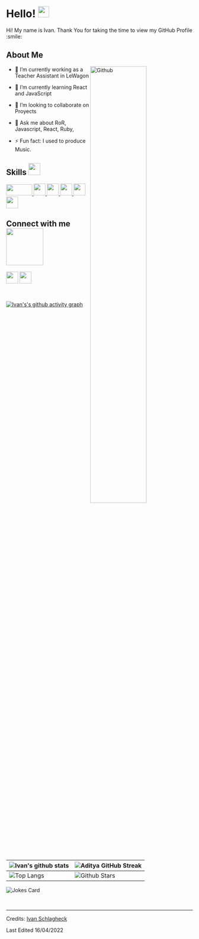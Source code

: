 <h1> Hello! <img src = "https://raw.githubusercontent.com/MartinHeinz/MartinHeinz/master/wave.gif" width = 30px> </h1>
<p align='center'>
</p>

<div size='20px'> Hi! My name is Ivan. Thank You for taking the time to view my GitHub Profile :smile: 
</div>

<h2> About Me </h2>

<img width="55%" align="right" alt="Github" src="https://raw.githubusercontent.com/onimur/.github/master/.resources/git-header.svg" />

- 🔭 I’m currently working as a Teacher Assistant in LeWagon
  
- 🌱 I’m currently learning React and JavaScript
  
- 👯 I’m looking to collaborate on Proyects
  
- 💬 Ask me about RoR, Javascript, React, Ruby, 
  
- ⚡ Fun fact: I used to produce Music.

<h2> Skills <img src = "https://media2.giphy.com/media/QssGEmpkyEOhBCb7e1/giphy.gif?cid=ecf05e47a0n3gi1bfqntqmob8g9aid1oyj2wr3ds3mg700bl&rid=giphy.gif" width = 32px> </h2>
<a href= https://github.com/IvanSchlagheck?tab=repositories&q=&type=&language=reactjs&sort= > <img width ='70px' height ='30px' src ='https://cdn.freebiesupply.com/logos/large/2x/rails-1-logo-png-transparent.png'> </a>
<a href= https://github.com/IvanSchlagheck?tab=repositories&q=&type=&language=reactjs&sort= > <img width ='32px' src ='https://cdn.freebiesupply.com/logos/large/2x/ruby-logo-png-transparent.png'> </a>
<a href= https://github.com/IvanSchlagheck?tab=repositories&q=&type=&language=javascript&sort= > <img width ='32px' src ='https://raw.githubusercontent.com/rahulbanerjee26/githubAboutMeGenerator/main/icons/javascript.svg'> </a>
<a href= https://github.com/IvanSchlagheck?tab=repositories&q=&type=&language=reactjs&sort= > <img width ='32px' src ='https://raw.githubusercontent.com/rahulbanerjee26/githubAboutMeGenerator/main/icons/reactjs.svg'> </a>
<a href= https://github.com/IvanSchlagheck?tab=repositories&q=&type=&language=css&sort= > <img width ='32px' src ='https://raw.githubusercontent.com/rahulbanerjee26/githubAboutMeGenerator/main/icons/css.svg'> </a>
<a href= https://github.com/IvanSchlagheck?tab=repositories&q=&type=&language=html&sort= > <img width ='32px' src ='https://raw.githubusercontent.com/rahulbanerjee26/githubAboutMeGenerator/main/icons/html.svg'> </a>

<h2> Connect with me <img src='https://raw.githubusercontent.com/ShahriarShafin/ShahriarShafin/main/Assets/handshake.gif' width="100px"> </h2>
<a href = 'https://www.linkedin.com/in/ivanschlagheck/'> <img width = '32px' align= 'center' src="https://raw.githubusercontent.com/rahulbanerjee26/githubAboutMeGenerator/main/icons/linked-in-alt.svg"/></a> 
<a href = 'https://github.com/IvanSchlagheck'> <img width = '32px' align= 'center' src="https://raw.githubusercontent.com/rahulbanerjee26/githubAboutMeGenerator/main/icons/github.svg"/></a>
  
<br>
<br>
<br>
  
[![Ivan's's github activity graph](https://activity-graph.herokuapp.com/graph?username=IvanSchlagheck&theme=react-dark)](https://github.com/ashutosh00710/github-readme-activity-graph)

| ![Ivan's github stats](https://github-readme-stats.vercel.app/api?username=IvanSchlagheck&show_icons=true&theme=tokyonight) | ![Aditya GitHub Streak](https://github-readme-streak-stats.herokuapp.com/?user=Aditya664&theme=tokyonight) |
| --- | --- |
| ![Top Langs](https://github-readme-stats.vercel.app/api/top-langs/?username=IvanSchlagheck&theme=tokyonight) | ![Github Stars](https://github-readme-stats.vercel.app/api?username=IvanSchlagheck&show_icons=true&locale=en&count_private=true&hide_rank=true&custom_title=My%20GitHub%20Stats&disable_animations=true&theme=tokyonight) |

![Jokes Card](https://readme-jokes.vercel.app/api?theme=tokyonight)


<br>


-----
Credits: [Ivan Schlagheck](https://github.com/IvanSchlagheck)

Last Edited 16/04/2022
